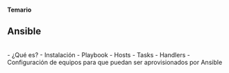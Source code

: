 #### Temario
## Ansible
<br>
- ¿Qué es?
-  Instalación
-  Playbook
-  Hosts
-  Tasks
-  Handlers
-  Configuración de equipos para que puedan ser aprovisionados por Ansible